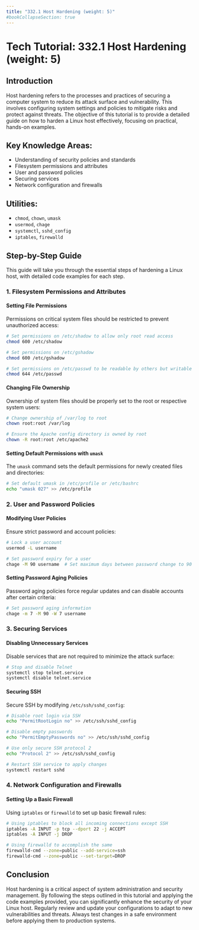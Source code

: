 ```yaml
---
title: "332.1 Host Hardening (weight: 5)"
#bookCollapseSection: true
---
```


# Tech Tutorial: 332.1 Host Hardening (weight: 5)

## Introduction

Host hardening refers to the processes and practices of securing a computer system to reduce its attack surface and vulnerability. This involves configuring system settings and policies to mitigate risks and protect against threats. The objective of this tutorial is to provide a detailed guide on how to harden a Linux host effectively, focusing on practical, hands-on examples.

## Key Knowledge Areas:

- Understanding of security policies and standards
- Filesystem permissions and attributes
- User and password policies
- Securing services
- Network configuration and firewalls

## Utilities:

- `chmod`, `chown`, `umask`
- `usermod`, `chage`
- `systemctl`, `sshd_config`
- `iptables`, `firewalld`

## Step-by-Step Guide

This guide will take you through the essential steps of hardening a Linux host, with detailed code examples for each step.

### 1. Filesystem Permissions and Attributes

#### Setting File Permissions

Permissions on critical system files should be restricted to prevent unauthorized access:

```bash
# Set permissions on /etc/shadow to allow only root read access
chmod 600 /etc/shadow

# Set permissions on /etc/gshadow
chmod 600 /etc/gshadow

# Set permissions on /etc/passwd to be readable by others but writable only by root
chmod 644 /etc/passwd
```

#### Changing File Ownership

Ownership of system files should be properly set to the root or respective system users:

```bash
# Change ownership of /var/log to root
chown root:root /var/log

# Ensure the Apache config directory is owned by root
chown -R root:root /etc/apache2
```

#### Setting Default Permissions with `umask`

The `umask` command sets the default permissions for newly created files and directories:

```bash
# Set default umask in /etc/profile or /etc/bashrc
echo "umask 027" >> /etc/profile
```

### 2. User and Password Policies

#### Modifying User Policies

Ensure strict password and account policies:

```bash
# Lock a user account
usermod -L username

# Set password expiry for a user
chage -M 90 username  # Set maximum days between password change to 90 days
```

#### Setting Password Aging Policies

Password aging policies force regular updates and can disable accounts after certain criteria:

```bash
# Set password aging information
chage -m 7 -M 90 -W 7 username
```

### 3. Securing Services

#### Disabling Unnecessary Services

Disable services that are not required to minimize the attack surface:

```bash
# Stop and disable Telnet
systemctl stop telnet.service
systemctl disable telnet.service
```

#### Securing SSH

Secure SSH by modifying `/etc/ssh/sshd_config`:

```bash
# Disable root login via SSH
echo "PermitRootLogin no" >> /etc/ssh/sshd_config

# Disable empty passwords
echo "PermitEmptyPasswords no" >> /etc/ssh/sshd_config

# Use only secure SSH protocol 2
echo "Protocol 2" >> /etc/ssh/sshd_config

# Restart SSH service to apply changes
systemctl restart sshd
```

### 4. Network Configuration and Firewalls

#### Setting Up a Basic Firewall

Using `iptables` or `firewalld` to set up basic firewall rules:

```bash
# Using iptables to block all incoming connections except SSH
iptables -A INPUT -p tcp --dport 22 -j ACCEPT
iptables -A INPUT -j DROP

# Using firewalld to accomplish the same
firewalld-cmd --zone=public --add-service=ssh
firewalld-cmd --zone=public --set-target=DROP
```

## Conclusion

Host hardening is a critical aspect of system administration and security management. By following the steps outlined in this tutorial and applying the code examples provided, you can significantly enhance the security of your Linux host. Regularly review and update your configurations to adapt to new vulnerabilities and threats. Always test changes in a safe environment before applying them to production systems.